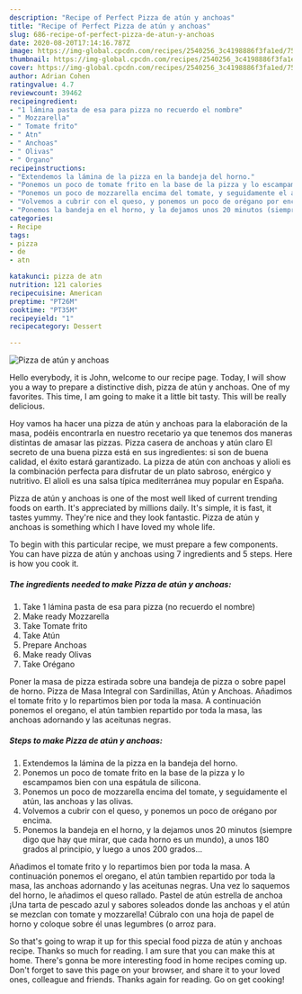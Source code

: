 ```yaml
---
description: "Recipe of Perfect Pizza de atún y anchoas"
title: "Recipe of Perfect Pizza de atún y anchoas"
slug: 686-recipe-of-perfect-pizza-de-atun-y-anchoas
date: 2020-08-20T17:14:16.787Z
image: https://img-global.cpcdn.com/recipes/2540256_3c4198886f3fa1ed/751x532cq70/pizza-de-atun-y-anchoas-foto-principal.jpg
thumbnail: https://img-global.cpcdn.com/recipes/2540256_3c4198886f3fa1ed/751x532cq70/pizza-de-atun-y-anchoas-foto-principal.jpg
cover: https://img-global.cpcdn.com/recipes/2540256_3c4198886f3fa1ed/751x532cq70/pizza-de-atun-y-anchoas-foto-principal.jpg
author: Adrian Cohen
ratingvalue: 4.7
reviewcount: 39462
recipeingredient:
- "1 lámina pasta de esa para pizza no recuerdo el nombre"
- " Mozzarella"
- " Tomate frito"
- " Atn"
- " Anchoas"
- " Olivas"
- " Organo"
recipeinstructions:
- "Extendemos la lámina de la pizza en la bandeja del horno."
- "Ponemos un poco de tomate frito en la base de la pizza y lo escampamos bien con una espátula de silicona."
- "Ponemos un poco de mozzarella encima del tomate, y seguidamente el atún, las anchoas y las olivas."
- "Volvemos a cubrir con el queso, y ponemos un poco de orégano por encima."
- "Ponemos la bandeja en el horno, y la dejamos unos 20 minutos (siempre digo que hay que mirar, que cada horno es un mundo), a unos 180 grados al principio, y luego a unos 200 grados..."
categories:
- Recipe
tags:
- pizza
- de
- atn

katakunci: pizza de atn 
nutrition: 121 calories
recipecuisine: American
preptime: "PT26M"
cooktime: "PT35M"
recipeyield: "1"
recipecategory: Dessert

---
```



![Pizza de atún y anchoas](https://img-global.cpcdn.com/recipes/2540256_3c4198886f3fa1ed/751x532cq70/pizza-de-atun-y-anchoas-foto-principal.jpg)

Hello everybody, it is John, welcome to our recipe page. Today, I will show you a way to prepare a distinctive dish, pizza de atún y anchoas. One of my favorites. This time, I am going to make it a little bit tasty. This will be really delicious.

Hoy vamos ha hacer una pizza de atún y anchoas para la elaboración de la masa, podéis encontrarla en nuestro recetario ya que tenemos dos maneras distintas de amasar las pizzas. Pizza casera de anchoas y atún claro El secreto de una buena pizza está en sus ingredientes: si son de buena calidad, el éxito estará garantizado. La pizza de atún con anchoas y alioli es la combinación perfecta para disfrutar de un plato sabroso, enérgico y nutritivo. El alioli es una salsa típica mediterránea muy popular en España.

Pizza de atún y anchoas is one of the most well liked of current trending foods on earth. It's appreciated by millions daily. It's simple, it is fast, it tastes yummy. They're nice and they look fantastic. Pizza de atún y anchoas is something which I have loved my whole life.


To begin with this particular recipe, we must prepare a few components. You can have pizza de atún y anchoas using 7 ingredients and 5 steps. Here is how you cook it.

<!--inarticleads1-->

##### The ingredients needed to make Pizza de atún y anchoas:

1. Take 1 lámina pasta de esa para pizza (no recuerdo el nombre)
1. Make ready  Mozzarella
1. Take  Tomate frito
1. Take  Atún
1. Prepare  Anchoas
1. Make ready  Olivas
1. Take  Orégano


Poner la masa de pizza estirada sobre una bandeja de pizza o sobre papel de horno. Pizza de Masa Integral con Sardinillas, Atún y Anchoas. Añadimos el tomate frito y lo repartimos bien por toda la masa. A continuación ponemos el oregano, el atún tambien repartido por toda la masa, las anchoas adornando y las aceitunas negras. 

<!--inarticleads2-->

##### Steps to make Pizza de atún y anchoas:

1. Extendemos la lámina de la pizza en la bandeja del horno.
1. Ponemos un poco de tomate frito en la base de la pizza y lo escampamos bien con una espátula de silicona.
1. Ponemos un poco de mozzarella encima del tomate, y seguidamente el atún, las anchoas y las olivas.
1. Volvemos a cubrir con el queso, y ponemos un poco de orégano por encima.
1. Ponemos la bandeja en el horno, y la dejamos unos 20 minutos (siempre digo que hay que mirar, que cada horno es un mundo), a unos 180 grados al principio, y luego a unos 200 grados...


Añadimos el tomate frito y lo repartimos bien por toda la masa. A continuación ponemos el oregano, el atún tambien repartido por toda la masa, las anchoas adornando y las aceitunas negras. Una vez lo saquemos del horno, le añadimos el queso rallado. Pastel de atún estrella de anchoa ¡Una tarta de pescado azul y sabores soleados donde las anchoas y el atún se mezclan con tomate y mozzarella! Cúbralo con una hoja de papel de horno y coloque sobre él unas legumbres (o arroz para. 

So that's going to wrap it up for this special food pizza de atún y anchoas recipe. Thanks so much for reading. I am sure that you can make this at home. There's gonna be more interesting food in home recipes coming up. Don't forget to save this page on your browser, and share it to your loved ones, colleague and friends. Thanks again for reading. Go on get cooking!
